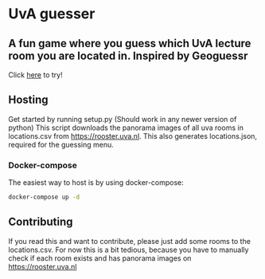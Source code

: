 # UvA guesser
## A fun game where you guess which UvA lecture room you are located in. Inspired by Geoguessr

Click [here](https://uvaguessr.quirijndubois.nl) to try!

## Hosting

Get started by running setup.py (Should work in any newer version of python) This script downloads the panorama images of all uva rooms in locations.csv from https://rooster.uva.nl. This also generates locations.json, required for the guessing menu.

### Docker-compose
The easiest way to host is by using docker-compose:
```bash
docker-compose up -d
```

## Contributing
If you read this and want to contribute, please just add some rooms to the locations.csv. For now this is a bit tedious, because you have to manually check if each room exists and has panorama images on https://rooster.uva.nl
